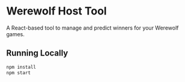 # Werewolf Host Tool

A React-based tool to manage and predict winners for your Werewolf games.

## Running Locally

```bash
npm install
npm start
